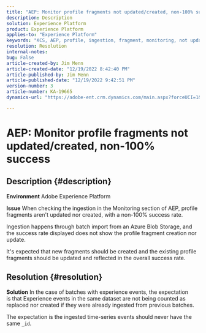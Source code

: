 ```yaml
---
title: "AEP: Monitor profile fragments not updated/created, non-100% success"
description: Description
solution: Experience Platform
product: Experience Platform
applies-to: "Experience Platform"
keywords: "KCS, AEP, profile, ingestion, fragment, monitoring, not updated, not created, success rate not 100%, Adobe Experience Platform"
resolution: Resolution
internal-notes: 
bug: False
article-created-by: Jim Menn
article-created-date: "12/19/2022 8:42:40 PM"
article-published-by: Jim Menn
article-published-date: "12/19/2022 9:42:51 PM"
version-number: 3
article-number: KA-19665
dynamics-url: "https://adobe-ent.crm.dynamics.com/main.aspx?forceUCI=1&pagetype=entityrecord&etn=knowledgearticle&id=d5588bab-dd7f-ed11-81ac-6045bd006704"

---
```

# AEP: Monitor profile fragments not updated/created, non-100% success

## Description {#description}


<b>Environment</b>
 Adobe Experience Platform

<b>Issue</b>
 When checking the ingestion in the Monitoring section of AEP, profile fragments aren't updated nor created, with a non-100% success rate.

Ingestion happens through batch import from an Azure Blob Storage, and the success rate displayed does not show the profile fragment creation nor update.

It's expected that new fragments should be created and the existing profile fragments should be updated and reflected in the overall success rate.


## Resolution {#resolution}


<b>Solution</b>
In the case of batches with experience events, the expectation is that Experience events in the same dataset are not being counted as replaced nor created if they were already ingested from previous batches.

The expectation is the ingested time-series events should never have the same `_id`.
